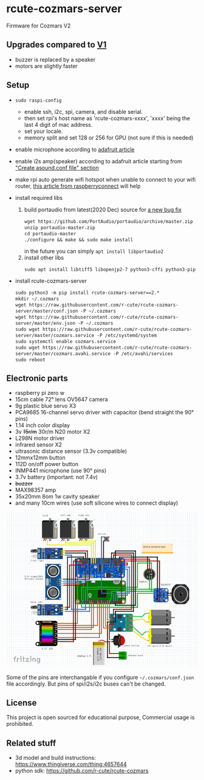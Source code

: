 # rcute-cozmars-server

Firmware for Cozmars V2

## Upgrades compared to [V1](https://github.com/r-cute/rcute-cozmars-server/tree/v1)

* buzzer is replaced by a speaker
* motors are slightly faster

## Setup

* `sudo raspi-config`
	* enable ssh, i2c, spi, camera, and disable serial.
	* then set rpi's host name as 'rcute-cozmars-xxxx', 'xxxx' being the last 4 digit of mac address.
	* set your locale.
	* memory split and set 128 or 256 for GPU (not sure if this is needed)
* enable microphone according to [adafruit article](https://learn.adafruit.com/adafruit-i2s-mems-microphone-breakout/raspberry-pi-wiring-test)
* enable i2s amp(speaker) according to adafruit article starting from ["Create asound.conf file" section](https://learn.adafruit.com/adafruit-max98357-i2s-class-d-mono-amp/raspberry-pi-usage#create-asound-dot-conf-file-2712971-28)
* make rpi auto generate wifi hotspot when unable to connect to your wifi router, [this article from raspberryconnect](https://www.raspberryconnect.com/projects/65-raspberrypi-hotspot-accesspoints/158-raspberry-pi-auto-wifi-hotspot-switch-direct-connection) will help
* install required libs
	1. build portaudio from latest(2020 Dec) source for [a new bug fix](https://github.com/PortAudio/portaudio/pull/344)
		```
		wget https://github.com/PortAudio/portaudio/archive/master.zip
		unzip portaudio-master.zip
		cd portaudio-master
		./configure && make && sudo make install
		```
		in the future you can simply `apt install libportaudio2`
	2. install other libs
		```
		sudo apt install libtiff5 libopenjp2-7 python3-cffi python3-pip
		```

* install rcute-cozmars-server
	```
	sudo python3 -m pip install rcute-cozmars-server==2.*
	mkdir ~/.cozmars
	wget https://raw.githubusercontent.com/r-cute/rcute-cozmars-server/master/conf.json -P ~/.cozmars
	wget https://raw.githubusercontent.com/r-cute/rcute-cozmars-server/master/env.json -P ~/.cozmars
	sudo wget https://raw.githubusercontent.com/r-cute/rcute-cozmars-server/master/cozmars.service -P /etc/systemd/system
	sudo systemctl enable cozmars.service
	sudo wget https://raw.githubusercontent.com/r-cute/rcute-cozmars-server/master/cozmars.avahi.service -P /etc/avahi/services
	sudo reboot
	```

## Electronic parts

* raspberry pi zero w
* 15cm cable 72° lens OV5647 camera
* 9g plastic blue servo X3
* PCA9685 16-channel servo driver with capacitor (bend straight the 90° pins)
* 1.14 inch color display
* 3v ~~15r/m~~ 30r/m N20 motor X2
* L298N motor driver
* infrared sensor X2
* ultrasonic distance sensor (3.3v compatible)
* 12mmx12mm button
* 112D on/off power button
* INMP441 microphone (use 90° pins)
* 3.7v battery (important: not 7.4v)
* ~~buzzer~~
* MAX98357 amp
* 35x20mm 8om 1w cavity speaker
* and many 10cm wires (use soft silicone wires to connect display)

![wiring](/wiring.png)

Some of the pins are interchangable if you configure `~/.cozmars/conf.json` file accordingly. But pins of spi/i2s/i2c buses can't be changed.

## License

This project is open sourced for educational purpose, Commercial usage is prohibited.

## Related stuff

* 3d model and build instructions: https://www.thingiverse.com/thing:4657644
* python sdk: https://github.com/r-cute/rcute-cozmars